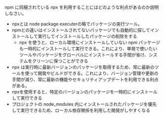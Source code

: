 npm に同梱されている npx を利用することにはどのような利点があるのか説明しなさい。

- npxとは node package executerの略でパッケージの実行ツール。
- npmとの違いはインストールされてないパッケージでも自動的に探してインストールして実行してインストールしたパッケージの削除をする
  - npx を使うと、ローカル環境にインストールしていない npm パッケージも一時的にインストールして実行できる。これにより、単発で使いたいツールやパッケージをグローバルにインストールする手間が省け、システムをクリーンに保つことができる
- npx は実行時に最新バージョンのパッケージを取得するため、常に最新のツールを使って開発やビルドができる。これにより、バージョン管理や更新の手間が減り、常に最新の機能やセキュリティアップデートを利用できる利点がある。
- npxを使用すると、特定のバージョンのパッケージを一時的にインストールして実行できる
- プロジェクトの node_modules 内にインストールされたパッケージを優先して実行できるため、ローカル依存関係を利用した開発がしやすくなる
